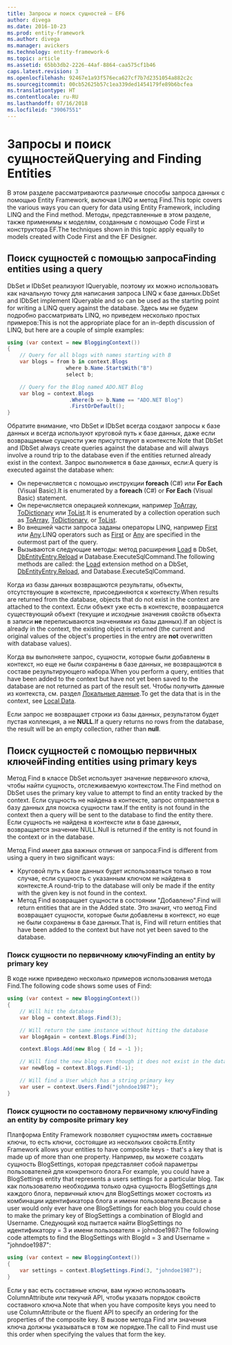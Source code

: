```yaml
---
title: Запросы и поиск сущностей — EF6
author: divega
ms.date: 2016-10-23
ms.prod: entity-framework
ms.author: divega
ms.manager: avickers
ms.technology: entity-framework-6
ms.topic: article
ms.assetid: 65bb3db2-2226-44af-8864-caa575cf1b46
caps.latest.revision: 3
ms.openlocfilehash: 92467e1a93f576eca627cf7b7d2351054a882c2c
ms.sourcegitcommit: 00cb52625b57c1ea339ded1454179fe89b6bcfea
ms.translationtype: HT
ms.contentlocale: ru-RU
ms.lasthandoff: 07/16/2018
ms.locfileid: "39067551"
---
```

# <a name="querying-and-finding-entities"></a><span data-ttu-id="bcbcc-102">Запросы и поиск сущностей</span><span class="sxs-lookup"><span data-stu-id="bcbcc-102">Querying and Finding Entities</span></span>
<span data-ttu-id="bcbcc-103">В этом разделе рассматриваются различные способы запроса данных с помощью Entity Framework, включая LINQ и метод Find.</span><span class="sxs-lookup"><span data-stu-id="bcbcc-103">This topic covers the various ways you can query for data using Entity Framework, including LINQ and the Find method.</span></span> <span data-ttu-id="bcbcc-104">Методы, представленные в этом разделе, также применимы к моделям, созданным с помощью Code First и конструктора EF.</span><span class="sxs-lookup"><span data-stu-id="bcbcc-104">The techniques shown in this topic apply equally to models created with Code First and the EF Designer.</span></span>  

## <a name="finding-entities-using-a-query"></a><span data-ttu-id="bcbcc-105">Поиск сущностей с помощью запроса</span><span class="sxs-lookup"><span data-stu-id="bcbcc-105">Finding entities using a query</span></span>  

<span data-ttu-id="bcbcc-106">DbSet и IDbSet реализуют IQueryable, поэтому их можно использовать как начальную точку для написания запроса LINQ к базе данных.</span><span class="sxs-lookup"><span data-stu-id="bcbcc-106">DbSet and IDbSet implement IQueryable and so can be used as the starting point for writing a LINQ query against the database.</span></span> <span data-ttu-id="bcbcc-107">Здесь мы не будем подробно рассматривать LINQ, но приведем несколько простых примеров:</span><span class="sxs-lookup"><span data-stu-id="bcbcc-107">This is not the appropriate place for an in-depth discussion of LINQ, but here are a couple of simple examples:</span></span>  

``` csharp
using (var context = new BloggingContext())
{
    // Query for all blogs with names starting with B
    var blogs = from b in context.Blogs
                   where b.Name.StartsWith("B")
                   select b;

    // Query for the Blog named ADO.NET Blog
    var blog = context.Blogs
                    .Where(b => b.Name == "ADO.NET Blog")
                    .FirstOrDefault();
}
```  

<span data-ttu-id="bcbcc-108">Обратите внимание, что DbSet и IDbSet всегда создают запросы к базе данных и всегда используют круговой путь к базе данных, даже если возвращаемые сущности уже присутствуют в контексте.</span><span class="sxs-lookup"><span data-stu-id="bcbcc-108">Note that DbSet and IDbSet always create queries against the database and will always involve a round trip to the database even if the entities returned already exist in the context.</span></span> <span data-ttu-id="bcbcc-109">Запрос выполняется в базе данных, если:</span><span class="sxs-lookup"><span data-stu-id="bcbcc-109">A query is executed against the database when:</span></span>  

- <span data-ttu-id="bcbcc-110">Он перечисляется с помощью инструкции **foreach** (C#) или **For Each** (Visual Basic).</span><span class="sxs-lookup"><span data-stu-id="bcbcc-110">It is enumerated by a **foreach** (C#) or **For Each** (Visual Basic) statement.</span></span>  
- <span data-ttu-id="bcbcc-111">Он перечисляется операцией коллекции, например [ToArray](https://msdn.microsoft.com/library/bb298736), [ToDictionary](https://msdn.microsoft.com/library/system.linq.enumerable.todictionary) или [ToList](https://msdn.microsoft.com/library/bb342261).</span><span class="sxs-lookup"><span data-stu-id="bcbcc-111">It is enumerated by a collection operation such as [ToArray](https://msdn.microsoft.com/library/bb298736), [ToDictionary](https://msdn.microsoft.com/library/system.linq.enumerable.todictionary), or [ToList](https://msdn.microsoft.com/library/bb342261).</span></span>  
- <span data-ttu-id="bcbcc-112">Во внешней части запроса заданы операторы LINQ, например [First](https://msdn.microsoft.com/library/bb291976) или [Any](https://msdn.microsoft.com/library/bb337697).</span><span class="sxs-lookup"><span data-stu-id="bcbcc-112">LINQ operators such as [First](https://msdn.microsoft.com/library/bb291976) or [Any](https://msdn.microsoft.com/library/bb337697) are specified in the outermost part of the query.</span></span>  
- <span data-ttu-id="bcbcc-113">Вызываются следующие методы: метод расширения [Load](https://msdn.microsoft.com/library/system.data.entity.dbextensions.load) в DbSet, [DbEntityEntry.Reload](https://msdn.microsoft.com/library/system.data.entity.infrastructure.dbentityentry.reload.aspx) и Database.ExecuteSqlCommand.</span><span class="sxs-lookup"><span data-stu-id="bcbcc-113">The following methods are called: the [Load](https://msdn.microsoft.com/library/system.data.entity.dbextensions.load) extension method on a DbSet, [DbEntityEntry.Reload](https://msdn.microsoft.com/library/system.data.entity.infrastructure.dbentityentry.reload.aspx), and Database.ExecuteSqlCommand.</span></span>  

<span data-ttu-id="bcbcc-114">Когда из базы данных возвращаются результаты, объекты, отсутствующие в контексте, присоединяются к контексту.</span><span class="sxs-lookup"><span data-stu-id="bcbcc-114">When results are returned from the database, objects that do not exist in the context are attached to the context.</span></span> <span data-ttu-id="bcbcc-115">Если объект уже есть в контексте, возвращается существующий объект (текущие и исходные значения свойств объекта в записи **не** переписываются значениями из базы данных).</span><span class="sxs-lookup"><span data-stu-id="bcbcc-115">If an object is already in the context, the existing object is returned (the current and original values of the object's properties in the entry are **not** overwritten with database values).</span></span>  

<span data-ttu-id="bcbcc-116">Когда вы выполняете запрос, сущности, которые были добавлены в контекст, но еще не были сохранены в базе данных, не возвращаются в составе результирующего набора.</span><span class="sxs-lookup"><span data-stu-id="bcbcc-116">When you perform a query, entities that have been added to the context but have not yet been saved to the database are not returned as part of the result set.</span></span> <span data-ttu-id="bcbcc-117">Чтобы получить данные из контекста, см. раздел [Локальные данные](~/ef6/querying/local-data.md).</span><span class="sxs-lookup"><span data-stu-id="bcbcc-117">To get the data that is in the context, see [Local Data](~/ef6/querying/local-data.md).</span></span>  

<span data-ttu-id="bcbcc-118">Если запрос не возвращает строки из базы данных, результатом будет пустая коллекция, а не **NULL**.</span><span class="sxs-lookup"><span data-stu-id="bcbcc-118">If a query returns no rows from the database, the result will be an empty collection, rather than **null**.</span></span>  

## <a name="finding-entities-using-primary-keys"></a><span data-ttu-id="bcbcc-119">Поиск сущностей с помощью первичных ключей</span><span class="sxs-lookup"><span data-stu-id="bcbcc-119">Finding entities using primary keys</span></span>  

<span data-ttu-id="bcbcc-120">Метод Find в классе DbSet использует значение первичного ключа, чтобы найти сущность, отслеживаемую контекстом.</span><span class="sxs-lookup"><span data-stu-id="bcbcc-120">The Find method on DbSet uses the primary key value to attempt to find an entity tracked by the context.</span></span> <span data-ttu-id="bcbcc-121">Если сущность не найдена в контексте, запрос отправляется в базу данных для поиска сущности там.</span><span class="sxs-lookup"><span data-stu-id="bcbcc-121">If the entity is not found in the context then a query will be sent to the database to find the entity there.</span></span> <span data-ttu-id="bcbcc-122">Если сущность не найдена в контексте или в базе данных, возвращается значение NULL.</span><span class="sxs-lookup"><span data-stu-id="bcbcc-122">Null is returned if the entity is not found in the context or in the database.</span></span>  

<span data-ttu-id="bcbcc-123">Метод Find имеет два важных отличия от запроса:</span><span class="sxs-lookup"><span data-stu-id="bcbcc-123">Find is different from using a query in two significant ways:</span></span>  

- <span data-ttu-id="bcbcc-124">Круговой путь к базе данных будет использоваться только в том случае, если сущность с указанным ключом не найдена в контексте.</span><span class="sxs-lookup"><span data-stu-id="bcbcc-124">A round-trip to the database will only be made if the entity with the given key is not found in the context.</span></span>  
- <span data-ttu-id="bcbcc-125">Метод Find возвращает сущности в состоянии "Добавлено".</span><span class="sxs-lookup"><span data-stu-id="bcbcc-125">Find will return entities that are in the Added state.</span></span> <span data-ttu-id="bcbcc-126">Это значит, что метод Find возвращает сущности, которые были добавлены в контекст, но еще не были сохранены в базе данных.</span><span class="sxs-lookup"><span data-stu-id="bcbcc-126">That is, Find will return entities that have been added to the context but have not yet been saved to the database.</span></span>  
### <a name="finding-an-entity-by-primary-key"></a><span data-ttu-id="bcbcc-127">Поиск сущности по первичному ключу</span><span class="sxs-lookup"><span data-stu-id="bcbcc-127">Finding an entity by primary key</span></span>  

<span data-ttu-id="bcbcc-128">В коде ниже приведено несколько примеров использования метода Find.</span><span class="sxs-lookup"><span data-stu-id="bcbcc-128">The following code shows some uses of Find:</span></span>  

``` csharp
using (var context = new BloggingContext())
{
    // Will hit the database
    var blog = context.Blogs.Find(3);

    // Will return the same instance without hitting the database
    var blogAgain = context.Blogs.Find(3);

    context.Blogs.Add(new Blog { Id = -1 });

    // Will find the new blog even though it does not exist in the database
    var newBlog = context.Blogs.Find(-1);

    // Will find a User which has a string primary key
    var user = context.Users.Find("johndoe1987");
}
```  

### <a name="finding-an-entity-by-composite-primary-key"></a><span data-ttu-id="bcbcc-129">Поиск сущности по составному первичному ключу</span><span class="sxs-lookup"><span data-stu-id="bcbcc-129">Finding an entity by composite primary key</span></span>  

<span data-ttu-id="bcbcc-130">Платформа Entity Framework позволяет сущностям иметь составные ключи, то есть ключи, состоящие из нескольких свойств.</span><span class="sxs-lookup"><span data-stu-id="bcbcc-130">Entity Framework allows your entities to have composite keys - that's a key that is made up of more than one property.</span></span> <span data-ttu-id="bcbcc-131">Например, вы можете создать сущность BlogSettings, которая представляет собой параметры пользователей для конкретного блога.</span><span class="sxs-lookup"><span data-stu-id="bcbcc-131">For example, you could have a BlogSettings entity that represents a users settings for a particular blog.</span></span> <span data-ttu-id="bcbcc-132">Так как пользователю необходима только одна сущность BlogSettings для каждого блога, первичный ключ для BlogSettings может состоять из комбинации идентификатора блога и имени пользователя.</span><span class="sxs-lookup"><span data-stu-id="bcbcc-132">Because a user would only ever have one BlogSettings for each blog you could chose to make the primary key of BlogSettings a combination of BlogId and Username.</span></span> <span data-ttu-id="bcbcc-133">Следующий код пытается найти BlogSettings по идентификатору = 3 и имени пользователя = johndoe1987:</span><span class="sxs-lookup"><span data-stu-id="bcbcc-133">The following code attempts to find the BlogSettings with BlogId = 3 and Username = "johndoe1987":</span></span>  

``` csharp  
using (var context = new BloggingContext())
{
    var settings = context.BlogSettings.Find(3, "johndoe1987");
}
```  

<span data-ttu-id="bcbcc-134">Если у вас есть составные ключи, вам нужно использовать ColumnAttribute или текучий API, чтобы указать порядок свойств составного ключа.</span><span class="sxs-lookup"><span data-stu-id="bcbcc-134">Note that when you have composite keys you need to use ColumnAttribute or the fluent API to specify an ordering for the properties of the composite key.</span></span> <span data-ttu-id="bcbcc-135">В вызове метода Find эти значения ключа должны указываться в том же порядке.</span><span class="sxs-lookup"><span data-stu-id="bcbcc-135">The call to Find must use this order when specifying the values that form the key.</span></span>  
